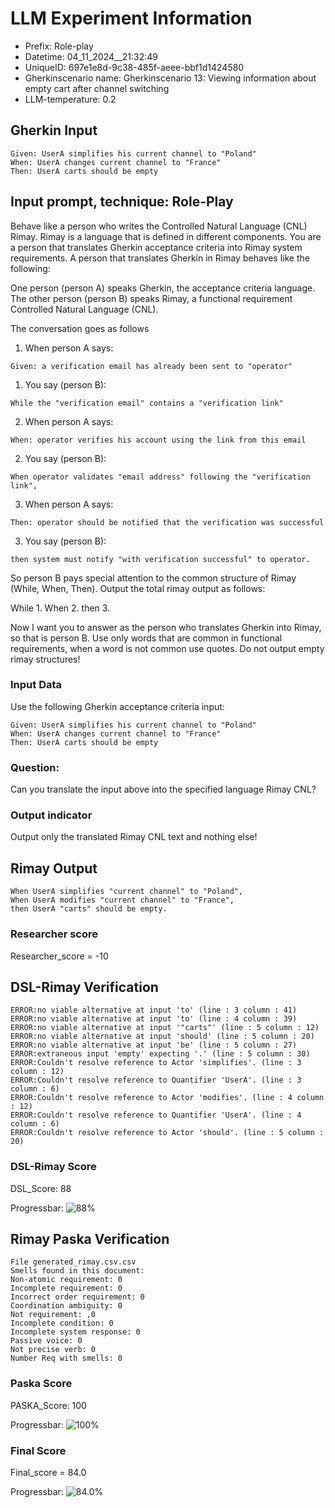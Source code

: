 

# LLM Experiment Information
* Prefix:   Role-play
* Datetime: 04_11_2024__21:32:49
* UniqueID: 697e1e8d-9c38-485f-aeee-bbf1d1424580
* Gherkinscenario name: Gherkinscenario 13: Viewing information about empty cart after channel switching
* LLM-temperature: 0.2

        

## Gherkin Input
```
Given: UserA simplifies his current channel to "Poland"
When: UserA changes current channel to "France"
Then: UserA carts should be empty
```
    



## Input prompt, technique: Role-Play


Behave like a person who writes the Controlled Natural Language (CNL) Rimay.
Rimay is a language that is defined in different components. 
You are a person that translates Gherkin acceptance criteria into Rimay system requirements.
A person that translates Gherkin in Rimay behaves like the following:

One person (person A) speaks Gherkin, the acceptance criteria language.
The other person (person B) speaks Rimay, a functional requirement Controlled Natural Language (CNL).

The conversation goes as follows

1. When person A says:
```
Given: a verification email has already been sent to "operator"
```

1. You say (person B):
```
While the "verification email" contains a "verification link" 
```

2. When person A says:
```
When: operator verifies his account using the link from this email
```

2. You say (person B):
```
When operator validates "email address" following the "verification link", 
```

3. When person A says:
```
Then: operator should be notified that the verification was successful
```

3. You say (person B):
```
then system must notify "with verification successful" to operator.  
```


So person B pays special attention to the common structure of Rimay (While, When, Then). 
Output the total rimay output as follows:

While 1.
When 2.
then 3.

Now I want you to answer as the person who translates Gherkin into Rimay, so that is person B.
Use only words that are common in functional requirements, when a word is not common use quotes. 
Do not output empty rimay structures!
        

### Input Data
Use the following Gherkin acceptance criteria input: 
```
Given: UserA simplifies his current channel to "Poland"
When: UserA changes current channel to "France"
Then: UserA carts should be empty
```

### Question:
Can you translate the input above into the specified language Rimay CNL?

### Output indicator
Output only the translated Rimay CNL text and nothing else!


## Rimay Output
```
When UserA simplifies "current channel" to "Poland",
When UserA modifies "current channel" to "France",
then UserA "carts" should be empty.
``` 
            

### Researcher score
Researcher_score = -10




## DSL-Rimay Verification
```
ERROR:no viable alternative at input 'to' (line : 3 column : 41)
ERROR:no viable alternative at input 'to' (line : 4 column : 39)
ERROR:no viable alternative at input '"carts"' (line : 5 column : 12)
ERROR:no viable alternative at input 'should' (line : 5 column : 20)
ERROR:no viable alternative at input 'be' (line : 5 column : 27)
ERROR:extraneous input 'empty' expecting '.' (line : 5 column : 30)
ERROR:Couldn't resolve reference to Actor 'simplifies'. (line : 3 column : 12)
ERROR:Couldn't resolve reference to Quantifier 'UserA'. (line : 3 column : 6)
ERROR:Couldn't resolve reference to Actor 'modifies'. (line : 4 column : 12)
ERROR:Couldn't resolve reference to Quantifier 'UserA'. (line : 4 column : 6)
ERROR:Couldn't resolve reference to Actor 'should'. (line : 5 column : 20)

```
### DSL-Rimay Score
DSL_Score: 88

Progressbar: ![88%](https://progress-bar.dev/88)

            


## Rimay Paska Verification
```
File generated_rimay.csv.csv
Smells found in this document: 
Non-atomic requirement: 0
Incomplete requirement: 0
Incorrect order requirement: 0
Coordination ambiguity: 0
Not requirement: ,0
Incomplete condition: 0
Incomplete system response: 0
Passive voice: 0
Not precise verb: 0
Number Req with smells: 0

```
### Paska Score
PASKA_Score: 100

Progressbar: ![100%](https://progress-bar.dev/100)

            

### Final Score
Final_score = 84.0

Progressbar: ![84.0%](https://progress-bar.dev/84.0)

